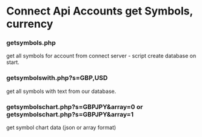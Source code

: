 # Connect Api Accounts get Symbols, currency
### getsymbols.php 
get all symbols for account from connect server - script create database on start.

### getsymbolswith.php?s=GBP,USD 
get all symbols with text from our database.

### getsymbolschart.php?s=GBPJPY&array=0 or getsymbolschart.php?s=GBPJPY&array=1
get symbol chart data (json or array format)
